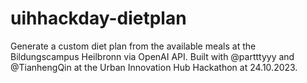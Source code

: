 # uihhackday-dietplan
Generate a custom diet plan from the available meals at the Bildungscampus Heilbronn via OpenAI API.
Built with @partttyyy and @TianhengQin at the Urban Innovation Hub Hackathon at 24.10.2023.


